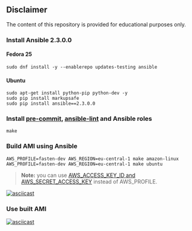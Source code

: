 ## Disclaimer
The content of this repository is provided for educational purposes only.  

### Install Ansible 2.3.0.0

#### Fedora 25
`sudo dnf install -y --enablerepo updates-testing ansible`

#### Ubuntu
`sudo apt-get install python-pip python-dev -y`  
`sudo pip install markupsafe`  
`sudo pip install ansible==2.3.0.0`

### Install [pre-commit](http://pre-commit.com), [ansible-lint](https://github.com/willthames/ansible-lint) and Ansible roles
`make`

### Build AMI using Ansible
`AWS_PROFILE=fasten-dev AWS_REGION=eu-central-1 make amazon-linux`  
`AWS_PROFILE=fasten-dev AWS_REGION=eu-central-1 make ubuntu`  
> **Note:**
> you can use [AWS_ACCESS_KEY_ID and AWS_SECRET_ACCESS_KEY](http://docs.aws.amazon.com/sdk-for-java/v1/developer-guide/credentials.html) instead of AWS_PROFILE.

[![asciicast](https://asciinema.org/a/96gh4rpxv8nze2mvha8p8hdo1.png)](https://asciinema.org/a/96gh4rpxv8nze2mvha8p8hdo1)

### Use built AMI
[![asciicast](https://asciinema.org/a/26gusfeiyw4yv3xpa37vpprc7.png)](https://asciinema.org/a/26gusfeiyw4yv3xpa37vpprc7)
